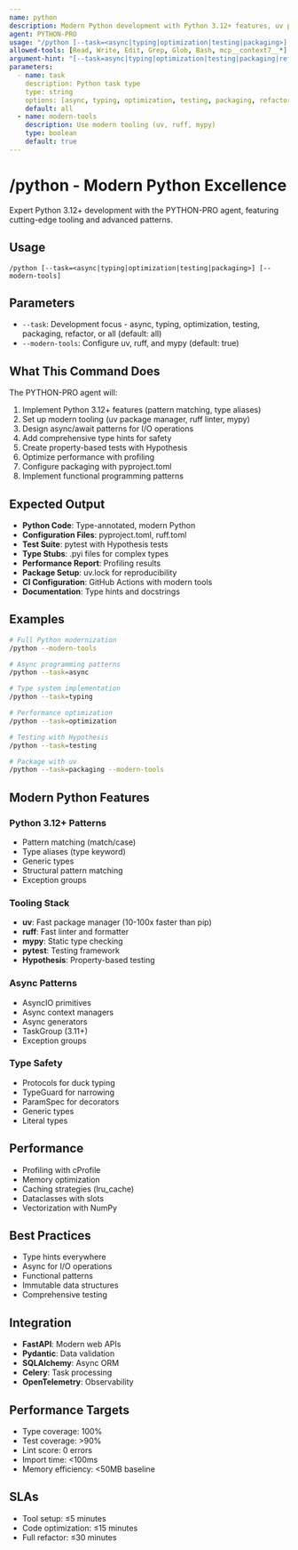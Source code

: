 ```yaml
---
name: python
description: Modern Python development with Python 3.12+ features, uv package management, and advanced patterns. Use PROACTIVELY for Python optimization, async programming, or modern tooling setup.
agent: PYTHON-PRO
usage: "/python [--task=<async|typing|optimization|testing|packaging>] [--modern-tools]"
allowed-tools: [Read, Write, Edit, Grep, Glob, Bash, mcp__context7__*]
argument-hint: "[--task=async|typing|optimization|testing|packaging|refactor|all] [--modern-tools]"
parameters:
  - name: task
    description: Python task type
    type: string
    options: [async, typing, optimization, testing, packaging, refactor, all]
    default: all
  - name: modern-tools
    description: Use modern tooling (uv, ruff, mypy)
    type: boolean
    default: true
---
```


# /python - Modern Python Excellence

Expert Python 3.12+ development with the PYTHON-PRO agent, featuring cutting-edge tooling and advanced patterns.

## Usage
```
/python [--task=<async|typing|optimization|testing|packaging>] [--modern-tools]
```

## Parameters
- `--task`: Development focus - async, typing, optimization, testing, packaging, refactor, or all (default: all)
- `--modern-tools`: Configure uv, ruff, and mypy (default: true)

## What This Command Does
The PYTHON-PRO agent will:
1. Implement Python 3.12+ features (pattern matching, type aliases)
2. Set up modern tooling (uv package manager, ruff linter, mypy)
3. Design async/await patterns for I/O operations
4. Add comprehensive type hints for safety
5. Create property-based tests with Hypothesis
6. Optimize performance with profiling
7. Configure packaging with pyproject.toml
8. Implement functional programming patterns

## Expected Output
- **Python Code**: Type-annotated, modern Python
- **Configuration Files**: pyproject.toml, ruff.toml
- **Test Suite**: pytest with Hypothesis tests
- **Type Stubs**: .pyi files for complex types
- **Performance Report**: Profiling results
- **Package Setup**: uv.lock for reproducibility
- **CI Configuration**: GitHub Actions with modern tools
- **Documentation**: Type hints and docstrings

## Examples
```bash
# Full Python modernization
/python --modern-tools

# Async programming patterns
/python --task=async

# Type system implementation
/python --task=typing

# Performance optimization
/python --task=optimization

# Testing with Hypothesis
/python --task=testing

# Package with uv
/python --task=packaging --modern-tools
```

## Modern Python Features

### Python 3.12+ Patterns
- Pattern matching (match/case)
- Type aliases (type keyword)
- Generic types
- Structural pattern matching
- Exception groups

### Tooling Stack
- **uv**: Fast package manager (10-100x faster than pip)
- **ruff**: Fast linter and formatter
- **mypy**: Static type checking
- **pytest**: Testing framework
- **Hypothesis**: Property-based testing

### Async Patterns
- AsyncIO primitives
- Async context managers
- Async generators
- TaskGroup (3.11+)
- Exception groups

### Type Safety
- Protocols for duck typing
- TypeGuard for narrowing
- ParamSpec for decorators
- Generic types
- Literal types

## Performance
- Profiling with cProfile
- Memory optimization
- Caching strategies (lru_cache)
- Dataclasses with slots
- Vectorization with NumPy

## Best Practices
- Type hints everywhere
- Async for I/O operations
- Functional patterns
- Immutable data structures
- Comprehensive testing

## Integration
- **FastAPI**: Modern web APIs
- **Pydantic**: Data validation
- **SQLAlchemy**: Async ORM
- **Celery**: Task processing
- **OpenTelemetry**: Observability

## Performance Targets
- Type coverage: 100%
- Test coverage: >90%
- Lint score: 0 errors
- Import time: <100ms
- Memory efficiency: <50MB baseline

## SLAs
- Tool setup: ≤5 minutes
- Code optimization: ≤15 minutes
- Full refactor: ≤30 minutes